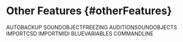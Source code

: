 Other Features {#otherFeatures}
==============

AUTOBACKUP SOUNDOBJECTFREEZING AUDITIONSOUNDOBJECTS IMPORTCSD IMPORTMIDI
BLUEVARIABLES COMMANDLINE
